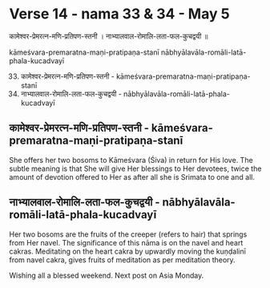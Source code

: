 # Verse 14 - nama 33 & 34 - May 5 

कामेश्वर-प्रेमरत्न-मणि-प्रतिपण-स्तनी ।
नाभ्यालवाल-रोमालि-लता-फल-कुचद्वयी ॥

kāmeśvara-premaratna-maṇi-pratipaṇa-stanī 
nābhyālavāla-romāli-latā-phala-kucadvayī

33. कामेश्वर-प्रेमरत्न-मणि-प्रतिपण-स्तनी - kāmeśvara-premaratna-maṇi-pratipaṇa-stanī 
34. नाभ्यालवाल-रोमालि-लता-फल-कुचद्वयी - nābhyālavāla-romāli-latā-phala-kucadvayī

## कामेश्वर-प्रेमरत्न-मणि-प्रतिपण-स्तनी - kāmeśvara-premaratna-maṇi-pratipaṇa-stanī

She offers her two bosoms to Kāmeśvara (Śiva) in return for His love. The subtle meaning is that She will give Her blessings to Her devotees, twice the amount of devotion offered to Her as after all she is Srimata to one and all. 

## नाभ्यालवाल-रोमालि-लता-फल-कुचद्वयी - nābhyālavāla-romāli-latā-phala-kucadvayī

Her two bosoms are the fruits of the creeper (refers to hair) that springs from Her navel. The significance of this nāma is on the navel and heart cakras. Meditating on the heart cakra by upwardly moving the kuṇḍalinī from navel cakra, gives fruits of meditation as per meditation theory. 

Wishing all a blessed weekend. Next post on Asia Monday.
